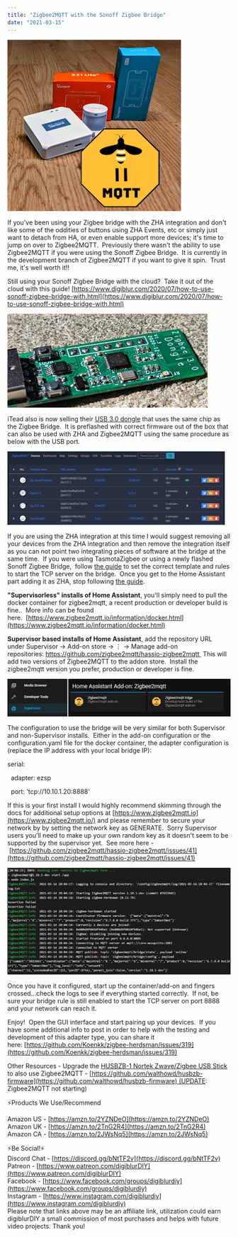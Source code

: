 ```yaml
---
title: "Zigbee2MQTT with the Sonoff Zigbee Bridge"
date: "2021-03-15"
---
```


[![](images/zigbee_bridge_mqtt.PNG)](https://1.bp.blogspot.com/-G_QmaoVNyQc/YE6w1IY_CeI/AAAAAAAEoPk/qXIhpCPMOCckxzwDVxLsdoEi1Ps_HXrkgCLcBGAsYHQ/s680/zigbee_bridge_mqtt.PNG) 

If you've been using your Zigbee bridge with the ZHA integration and don't like some of the oddities of buttons using ZHA Events, etc or simply just want to detach from HA, or even enable support more devices; it's time to jump on over to Zigbee2MQTT.  Previously there wasn't the ability to use Zigbee2MQTT if you were using the Sonoff Zigbee Bridge.  It is currently in the development branch of Zigbee2MQTT if you want to give it spin.  Trust me, it's well worth it!!  

Still using your Sonoff Zigbee Bridge with the cloud?  Take it out of the cloud with this guide! [https://www.digiblur.com/2020/07/how-to-use-sonoff-zigbee-bridge-with.html](https://www.digiblur.com/2020/07/how-to-use-sonoff-zigbee-bridge-with.html)

[![](images/PXL_20210226_193928568%2B%25281%2529.jpg)](https://1.bp.blogspot.com/-nJQi4eZooww/YFHvGgL29QI/AAAAAAAEotA/oGqReyBBSLQc3QaaHgR6h93kgFdL_GGjwCLcBGAsYHQ/s3850/PXL_20210226_193928568%2B%25281%2529.jpg)

iTead also is now selling their [USB 3.0 dongle](https://shrsl.com/2ur07) that uses the same chip as the Zigbee Bridge.  It is preflashed with correct firmware out of the box that can also be used with ZHA and Zigbee2MQTT using the same procedure as below with the USB port.

[![](images/zigbee_devices_list.PNG)](https://1.bp.blogspot.com/-q3NLkXtEulw/YE6w_L1pklI/AAAAAAAEoPo/oeQK2ekHCxgLq-Q9vXREoJ6oaIX-B8A8QCLcBGAsYHQ/s1177/zigbee_devices_list.PNG)

If you are using the ZHA integration at this time I would suggest removing all your devices from the ZHA integration and then remove the integration itself as you can not point two integrating pieces of software at the bridge at the same time.  If you were using TasmotaZigbee or using a newly flashed Sonoff Zigbee Bridge,  follow [the guide](https://www.digiblur.com/2020/07/how-to-use-sonoff-zigbee-bridge-with.html) to set the correct template and rules to start the TCP server on the bridge.  Once you get to the Home Assistant part adding it as ZHA, stop following [the guide](https://www.digiblur.com/2020/07/how-to-use-sonoff-zigbee-bridge-with.html).

**"Supervisorless" installs of Home Assistant**, you'll simply need to pull the docker container for zigbee2mqtt, a recent production or developer build is fine..  More info can be found here.  [https://www.zigbee2mqtt.io/information/docker.html](https://www.zigbee2mqtt.io/information/docker.html)

**Supervisor based installs of Home Assistant**, add the repository URL under Supervisor → Add-on store → ⋮ → Manage add-on repositories: https://github.com/zigbee2mqtt/hassio-zigbee2mqtt  This will add two versions of Zigbee2MQTT to the addon store.  Install the zigbee2mqtt version you prefer, production or developer is fine.  

[![](images/supervisor_z2m.PNG)](https://1.bp.blogspot.com/-IlZImSnID2Q/YE6xohlfgAI/AAAAAAAEoPw/YHWq1LMuOIkmilnW9-sDSIF7y5fBQR-XgCLcBGAsYHQ/s930/supervisor_z2m.PNG)

The configuration to use the bridge will be very similar for both Supervisor and non-Supervisor installs.  Either in the add-on configuration or the configuration.yaml file for the docker container, the adapter configuration is (replace the IP address with your local bridge IP):

serial:

  adapter: ezsp

  port: 'tcp://10.10.1.20:8888'

If this is your first install I would highly recommend skimming through the docs for additional setup options at [https://www.zigbee2mqtt.io](https://www.zigbee2mqtt.io/) and please remember to secure your network by by setting the network key as GENERATE.  Sorry Supervisor users you'll need to make up your own random key as it doesn't seem to be supported by the supervisor yet.  See more here - [https://github.com/zigbee2mqtt/hassio-zigbee2mqtt/issues/41](https://github.com/zigbee2mqtt/hassio-zigbee2mqtt/issues/41)

[![](images/zigbee_log.PNG)](https://1.bp.blogspot.com/-QOHM_8w_FlI/YE6y15g7qaI/AAAAAAAEoQA/ZPsHZpSc-assud52cNaZfg66cVOPje1zwCLcBGAsYHQ/s982/zigbee_log.PNG)

Once you have it configured, start up the container/add-on and fingers crossed...check the logs to see if everything started correctly.  If not, be sure your bridge rule is still enabled to start the TCP server on port 8888 and your network can reach it.  

Enjoy!  Open the GUI interface and start pairing up your devices.  If you have some additional info to post in order to help with the testing and development of this adapter type, you can share it here: [https://github.com/Koenkk/zigbee-herdsman/issues/319](https://github.com/Koenkk/zigbee-herdsman/issues/319)

Other Resources - Upgrade the [HUSBZB-1 Nortek Zwave/Zigbee USB Stick](https://amzn.to/3bN403e) to also use Zigbee2MQTT - [https://github.com/walthowd/husbzb-firmware](https://github.com/walthowd/husbzb-firmware) (UPDATE: Zigbee2MQTT not starting)

⚡Products We Use/Recommend

Amazon US - [https://amzn.to/2YZNDeO](https://amzn.to/2YZNDeO)  
Amazon UK - [https://amzn.to/2TnG2R4](https://amzn.to/2TnG2R4)  
Amazon CA - [https://amzn.to/2JWsNq5](https://amzn.to/2JWsNq5)  
  

⚡Be Social!⚡  
Discord Chat - [https://discord.gg/bNtTF2v](https://discord.gg/bNtTF2v)  
Patreon - [https://www.patreon.com/digiblurDIY](https://www.patreon.com/digiblurDIY)  
Facebook - [https://www.facebook.com/groups/digiblurdiy](https://www.facebook.com/groups/digiblurdiy)  
Instagram - [https://www.instagram.com/digiblurdiy](https://www.instagram.com/digiblurdiy)  
Please note that links above may be an affiliate link, utilization could earn digiblurDIY a small commission of most purchases and helps with future video projects. Thank you!
